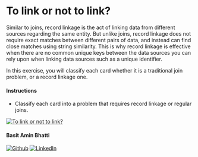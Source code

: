 # To link or not to link?
Similar to joins, record linkage is the act of linking data from different sources regarding the same entity. But unlike joins, record linkage does not require exact matches between different pairs of data, and instead can find close matches using string similarity. This is why record linkage is effective when there are no common unique keys between the data sources you can rely upon when linking data sources such as a unique identifier.

In this exercise, you will classify each card whether it is a traditional join problem, or a record linkage one.

#### Instructions
- Classify each card into a problem that requires record linkage or regular joins.

[![To link or not to link?](https://i.imgur.com/5TH5nlf.png "To link or not to link?")](https://github.com/basitaminbhatti)

#### Basit Amin Bhatti
[![Github](https://img.icons8.com/ios-filled/30/000000/github.png "Github")](https://github.com/basitaminbhatti "Github")
[![LinkedIn](https://img.icons8.com/ios-glyphs/30/000000/linkedin.png "LinkedIn")](https://www.linkedin.com/in/basitaminbhatti/ "LinkedIn")